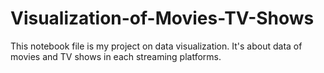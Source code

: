 # Visualization-of-Movies-TV-Shows
This notebook file is my project on data visualization. It's about data of movies and TV shows in each streaming platforms.
